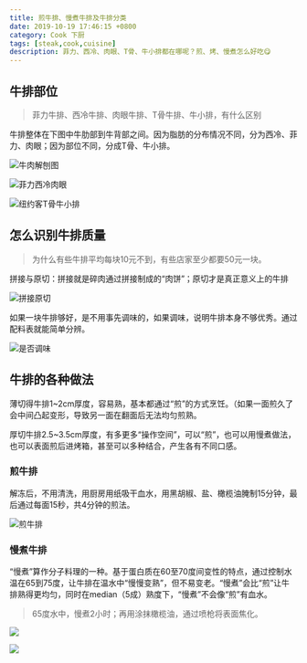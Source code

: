 ```yaml
---
title: 煎牛排、慢煮牛排及牛排分类
date: 2019-10-19 17:46:15 +0800
category: Cook 下厨
tags: [steak,cook,cuisine]
description: 菲力、西冷、肉眼、T骨、牛小排都在哪呢？煎、烤、慢煮怎么好吃😋
---
```


## 牛排部位

> 菲力牛排、西冷牛排、肉眼牛排、T骨牛排、牛小排，有什么区别

牛排整体在下图中牛肋部到牛背部之间。因为脂肪的分布情况不同，分为西冷、菲力、肉眼；因为部位不同，分成T骨、牛小排。

![牛肉解刨图](https://chenblog.oss-cn-hongkong.aliyuncs.com/cook/steak/pic1.JPG)

![菲力西冷肉眼](https://chenblog.oss-cn-hongkong.aliyuncs.com/cook/steak/pic2.JPG)

![纽约客T骨牛小排](https://chenblog.oss-cn-hongkong.aliyuncs.com/cook/steak/pic3.JPG)

## 怎么识别牛排质量

> 为什么有些牛排平均每块10元不到，有些店家至少都要50元一块。

拼接与原切：拼接就是碎肉通过拼接制成的“肉饼”；原切才是真正意义上的牛排

![拼接原切](https://chenblog.oss-cn-hongkong.aliyuncs.com/cook/steak/pic6.png)

如果一块牛排够好，是不用事先调味的，如果调味，说明牛排本身不够优秀。通过配料表就能简单分辨。

![是否调味](https://chenblog.oss-cn-hongkong.aliyuncs.com/cook/steak/pic7.png)


## 牛排的各种做法

薄切得牛排1~2cm厚度，容易熟，基本都通过“煎”的方式烹饪。（如果一面煎久了会中间凸起变形，导致另一面在翻面后无法均匀煎熟。
 
厚切牛排2.5~3.5cm厚度，有多更多“操作空间”，可以“煎”，也可以用慢煮做法，也可以表面煎后进烤箱，甚至可以多种结合，产生各有不同口感。

### 煎牛排

解冻后，不用清洗，用厨房用纸吸干血水，用黑胡椒、盐、橄榄油腌制15分钟，最后通过每面15秒，共4分钟的煎法。

![煎牛排](https://chenblog.oss-cn-hongkong.aliyuncs.com/cook/steak/pic4.jpg)

### 慢煮牛排

“慢煮”算作分子料理的一种。基于蛋白质在60至70度间变性的特点，通过控制水温在65到75度，让牛排在温水中“慢慢变熟”，但不易变老。“慢煮”会比“煎”让牛排熟得更均匀，同时在median（5成）熟度下，“慢煮”不会像“煎”有血水。

> 65度水中，慢煮2小时；再用涂抹橄榄油，通过喷枪将表面焦化。

![](https://chenblog.oss-cn-hongkong.aliyuncs.com/cook/steak/pic5.1.jpg)

![](https://chenblog.oss-cn-hongkong.aliyuncs.com/cook/steak/pic7.1.jpg)